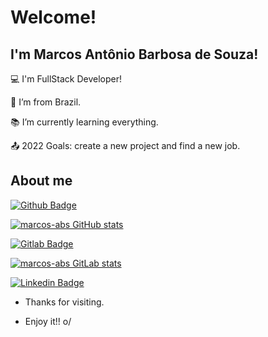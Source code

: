 # Welcome!

 

## I'm Marcos Antônio Barbosa de Souza!

 

:computer: I'm FullStack Developer!

:house_with_garden: I’m from Brazil.

:books: I’m currently learning everything.

:outbox_tray: 2022 Goals: create a new project and find a new job.

 

## About me

[![Github Badge](https://img.shields.io/badge/-Github-000?style=flat-square&logo=Github&logoColor=white&link=https://github.com/marcos-abs)](https://github.com/marcos-abs)

[![marcos-abs GitHub stats](https://github-readme-stats.vercel.app/api?username=marcos-abs)](https://github.com/marcos-abs/github-readme-stats)

[![Gitlab Badge](https://img.shields.io/badge/-Gitlab-000?style=flat-square&logo=Gitlab&logoColor=white&link=https://gitlab.com/marcos-abs)](https://gitlab.com/marcos-abs)

[![marcos-abs GitLab stats](https://gitlab-readme-stats.vercel.app/api?username=marcos-abs)](https://gitlab.com/marcos-abs/gitlab-readme-stats)

[![Linkedin Badge](https://img.shields.io/badge/-LinkedIn-blue?style=flat-square&logo=Linkedin&logoColor=white&link=https://www.linkedin.com/in/marcos-abs)](https://www.linkedin.com/in/marcos-abs)

- Thanks for visiting.

- Enjoy it!! o/
